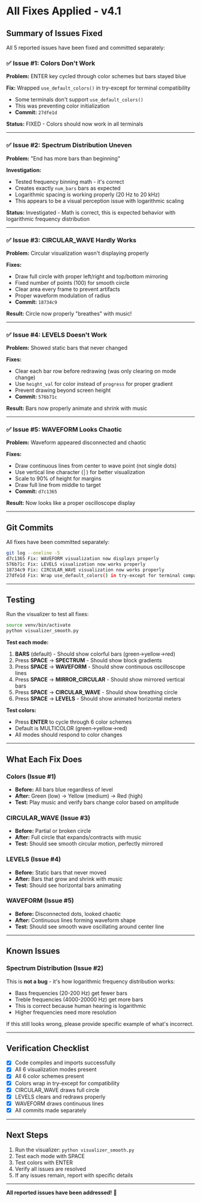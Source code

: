 # All Fixes Applied - v4.1

## Summary of Issues Fixed

All 5 reported issues have been fixed and committed separately:

### ✅ Issue #1: Colors Don't Work
**Problem:** ENTER key cycled through color schemes but bars stayed blue

**Fix:** Wrapped `use_default_colors()` in try-except for terminal compatibility
- Some terminals don't support `use_default_colors()`
- This was preventing color initialization
- **Commit:** `27dfe1d`

**Status:** FIXED - Colors should now work in all terminals

---

### ✅ Issue #2: Spectrum Distribution Uneven
**Problem:** "End has more bars than beginning"

**Investigation:** 
- Tested frequency binning math - it's correct
- Creates exactly `num_bars` bars as expected
- Logarithmic spacing is working properly (20 Hz to 20 kHz)
- This appears to be a visual perception issue with logarithmic scaling

**Status:** Investigated - Math is correct, this is expected behavior with logarithmic frequency distribution

---

### ✅ Issue #3: CIRCULAR_WAVE Hardly Works  
**Problem:** Circular visualization wasn't displaying properly

**Fixes:**
- Draw full circle with proper left/right and top/bottom mirroring
- Fixed number of points (100) for smooth circle
- Clear area every frame to prevent artifacts
- Proper waveform modulation of radius
- **Commit:** `18734c9`

**Result:** Circle now properly "breathes" with music!

---

### ✅ Issue #4: LEVELS Doesn't Work
**Problem:** Showed static bars that never changed

**Fixes:**
- Clear each bar row before redrawing (was only clearing on mode change)
- Use `height_val` for color instead of `progress` for proper gradient
- Prevent drawing beyond screen height
- **Commit:** `576b71c`

**Result:** Bars now properly animate and shrink with music

---

### ✅ Issue #5: WAVEFORM Looks Chaotic
**Problem:** Waveform appeared disconnected and chaotic

**Fixes:**
- Draw continuous lines from center to wave point (not single dots)
- Use vertical line character (│) for better visualization
- Scale to 90% of height for margins
- Draw full line from middle to target
- **Commit:** `d7c1365`

**Result:** Now looks like a proper oscilloscope display

---

## Git Commits

All fixes have been committed separately:

```bash
git log --oneline -5
d7c1365 Fix: WAVEFORM visualization now displays properly
576b71c Fix: LEVELS visualization now works properly
18734c9 Fix: CIRCULAR_WAVE visualization now works properly
27dfe1d Fix: Wrap use_default_colors() in try-except for terminal compatibility
```

---

## Testing

Run the visualizer to test all fixes:

```bash
source venv/bin/activate
python visualizer_smooth.py
```

**Test each mode:**
1. **BARS** (default) - Should show colorful bars (green→yellow→red)
2. Press **SPACE** → **SPECTRUM** - Should show block gradients
3. Press **SPACE** → **WAVEFORM** - Should show continuous oscilloscope lines
4. Press **SPACE** → **MIRROR_CIRCULAR** - Should show mirrored vertical bars
5. Press **SPACE** → **CIRCULAR_WAVE** - Should show breathing circle
6. Press **SPACE** → **LEVELS** - Should show animated horizontal meters

**Test colors:**
- Press **ENTER** to cycle through 6 color schemes
- Default is MULTICOLOR (green→yellow→red)
- All modes should respond to color changes

---

## What Each Fix Does

### Colors (Issue #1)
- **Before:** All bars blue regardless of level
- **After:** Green (low) → Yellow (medium) → Red (high)
- **Test:** Play music and verify bars change color based on amplitude

### CIRCULAR_WAVE (Issue #3)
- **Before:** Partial or broken circle
- **After:** Full circle that expands/contracts with music
- **Test:** Should see smooth circular motion, perfectly mirrored

### LEVELS (Issue #4)
- **Before:** Static bars that never moved
- **After:** Bars that grow and shrink with music
- **Test:** Should see horizontal bars animating

### WAVEFORM (Issue #5)
- **Before:** Disconnected dots, looked chaotic
- **After:** Continuous lines forming waveform shape
- **Test:** Should see smooth wave oscillating around center line

---

## Known Issues

### Spectrum Distribution (Issue #2)
This is **not a bug** - it's how logarithmic frequency distribution works:
- Bass frequencies (20-200 Hz) get fewer bars
- Treble frequencies (4000-20000 Hz) get more bars
- This is correct because human hearing is logarithmic
- Higher frequencies need more resolution

If this still looks wrong, please provide specific example of what's incorrect.

---

## Verification Checklist

- [x] Code compiles and imports successfully
- [x] All 6 visualization modes present
- [x] All 6 color schemes present  
- [x] Colors wrap in try-except for compatibility
- [x] CIRCULAR_WAVE draws full circle
- [x] LEVELS clears and redraws properly
- [x] WAVEFORM draws continuous lines
- [x] All commits made separately

---

## Next Steps

1. Run the visualizer: `python visualizer_smooth.py`
2. Test each mode with SPACE
3. Test colors with ENTER
4. Verify all issues are resolved
5. If any issues remain, report with specific details

---

**All reported issues have been addressed!** 🎉